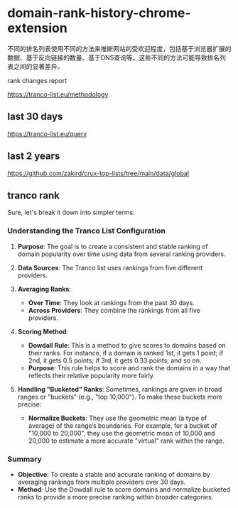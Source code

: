 # domain-rank-history-chrome-extension



不同的排名列表使用不同的方法来推断网站的受欢迎程度，包括基于浏览器扩展的数据、基于反向链接的数量、基于DNS查询等。这些不同的方法可能导致排名列表之间的显著差异。


rank changes report 


https://tranco-list.eu/methodology

## last 30 days

https://tranco-list.eu/query

## last 2 years

https://github.com/zakird/crux-top-lists/tree/main/data/global





## tranco rank

Sure, let's break it down into simpler terms:

### Understanding the Tranco List Configuration

1. **Purpose**:
   The goal is to create a consistent and stable ranking of domain popularity over time using data from several ranking providers.

2. **Data Sources**:
   The Tranco list uses rankings from five different providers. 

3. **Averaging Ranks**:
   - **Over Time**: They look at rankings from the past 30 days.
   - **Across Providers**: They combine the rankings from all five providers.

4. **Scoring Method**:
   - **Dowdall Rule**: This is a method to give scores to domains based on their ranks. For instance, if a domain is ranked 1st, it gets 1 point; if 2nd, it gets 0.5 points; if 3rd, it gets 0.33 points; and so on.
   - **Purpose**: This rule helps to score and rank the domains in a way that reflects their relative popularity more fairly.

5. **Handling "Bucketed" Ranks**:
   Sometimes, rankings are given in broad ranges or "buckets" (e.g., "top 10,000"). To make these buckets more precise:
   - **Normalize Buckets**: They use the geometric mean (a type of average) of the range’s boundaries. For example, for a bucket of "10,000 to 20,000", they use the geometric mean of 10,000 and 20,000 to estimate a more accurate "virtual" rank within the range.

### Summary

- **Objective**: To create a stable and accurate ranking of domains by averaging rankings from multiple providers over 30 days.
- **Method**: Use the Dowdall rule to score domains and normalize bucketed ranks to provide a more precise ranking within broader categories.
